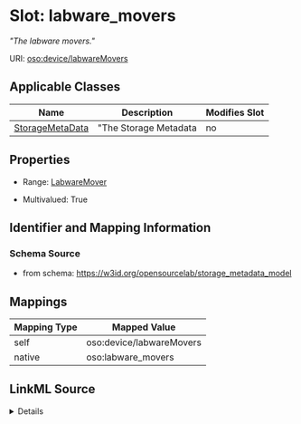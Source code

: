 

# Slot: labware_movers


_"The labware movers."_





URI: [oso:device/labwareMovers](http://w3id.org/oso/device/labwareMovers)



<!-- no inheritance hierarchy -->





## Applicable Classes

| Name | Description | Modifies Slot |
| --- | --- | --- |
| [StorageMetaData](StorageMetaData.md) | "The Storage Metadata |  no  |







## Properties

* Range: [LabwareMover](LabwareMover.md)

* Multivalued: True





## Identifier and Mapping Information







### Schema Source


* from schema: https://w3id.org/opensourcelab/storage_metadata_model




## Mappings

| Mapping Type | Mapped Value |
| ---  | ---  |
| self | oso:device/labwareMovers |
| native | oso:labware_movers |




## LinkML Source

<details>
```yaml
name: labware_movers
description: '"The labware movers."'
from_schema: https://w3id.org/opensourcelab/storage_metadata_model
rank: 1000
slot_uri: oso:device/labwareMovers
alias: labware_movers
domain_of:
- StorageMetaData
range: LabwareMover
required: false
multivalued: true

```
</details>